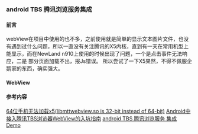 ### android TBS 腾讯浏览服务集成

#### 前言
webView在项目中使用的也不多，之前使用就是简单的显示文本图片文件，也没有遇到过什么问题，所以一直没有关注腾讯的X5内核，直到有一天在常用机型上能显示，而在NewLand n910上使用的时候出现了问题，一个是点击事件无法响应，二是 部分页面加载不出，报Js错误。
所以尝试了一下X5果然，不得不佩服企鹅家的东西，确实强大。


#### WebView






#### 参考内容
[64位手机无法加载x5(libmttwebview.so is 32-bit instead of 64-bit)](https://blog.csdn.net/u012369302/article/details/80027643)
[Android中接入腾讯TBS浏览器WebView的入坑指南](https://blog.csdn.net/u010312949/article/details/73136157)
[android TBS 腾讯浏览服务 集成](https://blog.csdn.net/qq_25497621/article/details/78561357)
[Demo](https://github.com/T-chuangxin/TbsTestH5Demo)